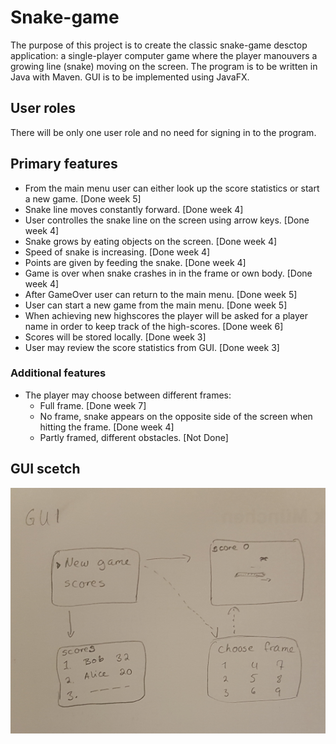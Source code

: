 # Snake-game

The purpose of this project is to create the classic snake-game desctop application: a single-player computer game where the player manouvers a growing line (snake) moving on the screen.
The program is to be written in Java with Maven. GUI is to be implemented using JavaFX.

## User roles
There will be only one user role and no need for signing in to the program. 

## Primary features
* From the main menu user can either look up the score statistics or start a new game. [Done week 5]
* Snake line moves constantly forward.   [Done week 4]
* User controlles the snake line on the screen using arrow keys.  [Done week 4]
* Snake grows by eating objects on the screen.  [Done week 4]
* Speed of snake is increasing.   [Done week 4]
* Points are given by feeding the snake.  [Done week 4]
* Game is over when snake crashes in in the frame or own body.  [Done week 4]
* After GameOver user can return to the main menu. [Done week 5]
* User can start a new game from the main menu. [Done week 5]
* When achieving new highscores the player will be asked for a player name in order to keep track of the high-scores.  [Done week 6]
* Scores will be stored locally.    [Done week 3]
* User may review the score statistics from GUI.   [Done week 3]

### Additional features
* The player may choose between different frames:
  * Full frame.  [Done week 7]
  * No frame, snake appears on the opposite side of the screen when hitting the frame.   [Done week 4]
  * Partly framed, different obstacles.  [Not Done]

## GUI scetch
<img src="https://github.com/anadis504/ot-harjoitustyo/blob/master/dokumentaatio/kuvat/20201110_212041.jpg" width=750>
